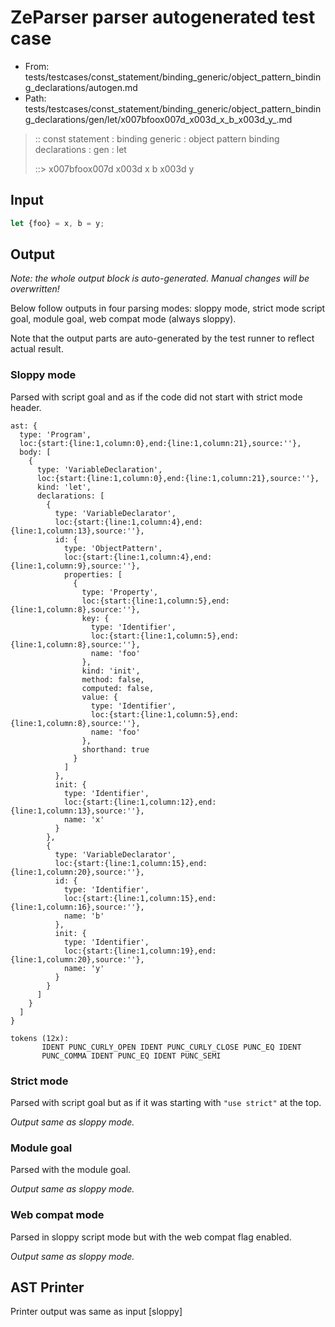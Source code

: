 # ZeParser parser autogenerated test case

- From: tests/testcases/const_statement/binding_generic/object_pattern_binding_declarations/autogen.md
- Path: tests/testcases/const_statement/binding_generic/object_pattern_binding_declarations/gen/let/x007bfoox007d_x003d_x_b_x003d_y_.md

> :: const statement : binding generic : object pattern binding declarations : gen : let
>
> ::> x007bfoox007d x003d x b x003d y

## Input


`````js
let {foo} = x, b = y;
`````

## Output

_Note: the whole output block is auto-generated. Manual changes will be overwritten!_

Below follow outputs in four parsing modes: sloppy mode, strict mode script goal, module goal, web compat mode (always sloppy).

Note that the output parts are auto-generated by the test runner to reflect actual result.

### Sloppy mode

Parsed with script goal and as if the code did not start with strict mode header.

`````
ast: {
  type: 'Program',
  loc:{start:{line:1,column:0},end:{line:1,column:21},source:''},
  body: [
    {
      type: 'VariableDeclaration',
      loc:{start:{line:1,column:0},end:{line:1,column:21},source:''},
      kind: 'let',
      declarations: [
        {
          type: 'VariableDeclarator',
          loc:{start:{line:1,column:4},end:{line:1,column:13},source:''},
          id: {
            type: 'ObjectPattern',
            loc:{start:{line:1,column:4},end:{line:1,column:9},source:''},
            properties: [
              {
                type: 'Property',
                loc:{start:{line:1,column:5},end:{line:1,column:8},source:''},
                key: {
                  type: 'Identifier',
                  loc:{start:{line:1,column:5},end:{line:1,column:8},source:''},
                  name: 'foo'
                },
                kind: 'init',
                method: false,
                computed: false,
                value: {
                  type: 'Identifier',
                  loc:{start:{line:1,column:5},end:{line:1,column:8},source:''},
                  name: 'foo'
                },
                shorthand: true
              }
            ]
          },
          init: {
            type: 'Identifier',
            loc:{start:{line:1,column:12},end:{line:1,column:13},source:''},
            name: 'x'
          }
        },
        {
          type: 'VariableDeclarator',
          loc:{start:{line:1,column:15},end:{line:1,column:20},source:''},
          id: {
            type: 'Identifier',
            loc:{start:{line:1,column:15},end:{line:1,column:16},source:''},
            name: 'b'
          },
          init: {
            type: 'Identifier',
            loc:{start:{line:1,column:19},end:{line:1,column:20},source:''},
            name: 'y'
          }
        }
      ]
    }
  ]
}

tokens (12x):
       IDENT PUNC_CURLY_OPEN IDENT PUNC_CURLY_CLOSE PUNC_EQ IDENT
       PUNC_COMMA IDENT PUNC_EQ IDENT PUNC_SEMI
`````

### Strict mode

Parsed with script goal but as if it was starting with `"use strict"` at the top.

_Output same as sloppy mode._

### Module goal

Parsed with the module goal.

_Output same as sloppy mode._

### Web compat mode

Parsed in sloppy script mode but with the web compat flag enabled.

_Output same as sloppy mode._

## AST Printer

Printer output was same as input [sloppy]